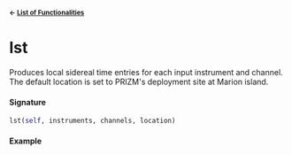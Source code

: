 <sup>**← [List of Functionalities](../../README.md#container-design)**</sup>

# lst

Produces local sidereal time entries for each input instrument and channel. The default location is set to PRIZM's deployment site at Marion island.

#### Signature
```python
lst(self, instruments, channels, location)
```

#### Example


